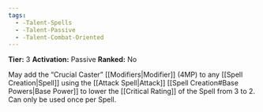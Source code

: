 ```yaml
---
tags:
  - -Talent-Spells
  - -Talent-Passive
  - -Talent-Combat-Oriented
---
```

**Tier:** 3
**Activation:** Passive
**Ranked:** No

May add the “Crucial Caster” [[Modifiers|Modifier]] (4MP) to any [[Spell Creation|Spell]] using the [[Attack Spell|Attack]] [[Spell Creation#Base Powers|Base Power]] to lower the [[Critical Rating]] of the Spell from 3 to 2. Can only be used once per Spell.